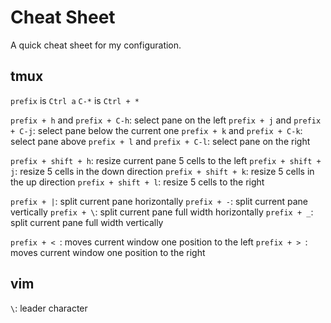 # Cheat Sheet

A quick cheat sheet for my configuration.

## tmux

`prefix` is `Ctrl a`
`C-*` is `Ctrl + *`

`prefix + h` and `prefix + C-h`: select pane on the left
`prefix + j` and `prefix + C-j`: select pane below the current one
`prefix + k` and `prefix + C-k`: select pane above
`prefix + l` and `prefix + C-l`: select pane on the right

`prefix + shift + h`: resize current pane 5 cells to the left
`prefix + shift + j`: resize 5 cells in the down direction
`prefix + shift + k`: resize 5 cells in the up direction
`prefix + shift + l`: resize 5 cells to the right

`prefix + |`: split current pane horizontally
`prefix + -`: split current pane vertically
`prefix + \`: split current pane full width horizontally
`prefix + _`: split current pane full width vertically

`prefix + < `: moves current window one position to the left
`prefix + > `: moves current window one position to the right

## vim

`\`: leader character

